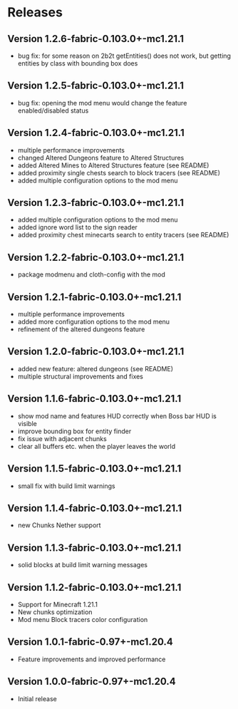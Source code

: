Releases
===

Version 1.2.6-fabric-0.103.0+-mc1.21.1
---
- bug fix: for some reason on 2b2t getEntities() does not work, but getting entities by class with bounding box does 

Version 1.2.5-fabric-0.103.0+-mc1.21.1
---
- bug fix: opening the mod menu would change the feature enabled/disabled status

Version 1.2.4-fabric-0.103.0+-mc1.21.1
---
- multiple performance improvements
- changed Altered Dungeons feature to Altered Structures
- added Altered Mines to Altered Structures feature (see README)
- added proximity single chests search to block tracers (see README)
- added multiple configuration options to the mod menu

Version 1.2.3-fabric-0.103.0+-mc1.21.1
---
- added multiple configuration options to the mod menu
- added ignore word list to the sign reader
- added proximity chest minecarts search to entity tracers (see README)

Version 1.2.2-fabric-0.103.0+-mc1.21.1
---
- package modmenu and cloth-config with the mod

Version 1.2.1-fabric-0.103.0+-mc1.21.1
---
- multiple performance improvements
- added more configuration options to the mod menu
- refinement of the altered dungeons feature

Version 1.2.0-fabric-0.103.0+-mc1.21.1
---
- added new feature: altered dungeons (see README)
- multiple structural improvements and fixes

Version 1.1.6-fabric-0.103.0+-mc1.21.1
---
- show mod name and features HUD correctly when Boss bar HUD is visible
- improve bounding box for entity finder
- fix issue with adjacent chunks
- clear all buffers etc. when the player leaves the world

Version 1.1.5-fabric-0.103.0+-mc1.21.1
---
- small fix with build limit warnings

Version 1.1.4-fabric-0.103.0+-mc1.21.1
---
- new Chunks Nether support

Version 1.1.3-fabric-0.103.0+-mc1.21.1
---
- solid blocks at build limit warning messages

Version 1.1.2-fabric-0.103.0+-mc1.21.1
---
- Support for Minecraft 1.21.1
- New chunks optimization
- Mod menu Block tracers color configuration

Version 1.0.1-fabric-0.97+-mc1.20.4
---
- Feature improvements and improved performance

Version 1.0.0-fabric-0.97+-mc1.20.4
---
- Initial release
